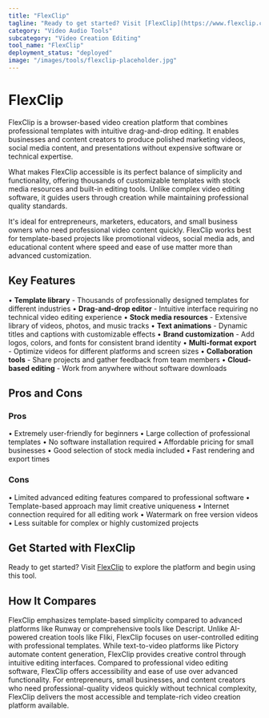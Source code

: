 ```yaml
---
title: "FlexClip"
tagline: "Ready to get started? Visit [FlexClip](https://www.flexclip.com) to explore the platform and begin using this tool...."
category: "Video Audio Tools"
subcategory: "Video Creation Editing"
tool_name: "FlexClip"
deployment_status: "deployed"
image: "/images/tools/flexclip-placeholder.jpg"
---
```


# FlexClip

FlexClip is a browser-based video creation platform that combines professional templates with intuitive drag-and-drop editing. It enables businesses and content creators to produce polished marketing videos, social media content, and presentations without expensive software or technical expertise.

What makes FlexClip accessible is its perfect balance of simplicity and functionality, offering thousands of customizable templates with stock media resources and built-in editing tools. Unlike complex video editing software, it guides users through creation while maintaining professional quality standards.

It's ideal for entrepreneurs, marketers, educators, and small business owners who need professional video content quickly. FlexClip works best for template-based projects like promotional videos, social media ads, and educational content where speed and ease of use matter more than advanced customization.

## Key Features

• **Template library** - Thousands of professionally designed templates for different industries
• **Drag-and-drop editor** - Intuitive interface requiring no technical video editing experience
• **Stock media resources** - Extensive library of videos, photos, and music tracks
• **Text animations** - Dynamic titles and captions with customizable effects
• **Brand customization** - Add logos, colors, and fonts for consistent brand identity
• **Multi-format export** - Optimize videos for different platforms and screen sizes
• **Collaboration tools** - Share projects and gather feedback from team members
• **Cloud-based editing** - Work from anywhere without software downloads

## Pros and Cons

### Pros
• Extremely user-friendly for beginners
• Large collection of professional templates
• No software installation required
• Affordable pricing for small businesses
• Good selection of stock media included
• Fast rendering and export times

### Cons
• Limited advanced editing features compared to professional software
• Template-based approach may limit creative uniqueness
• Internet connection required for all editing work
• Watermark on free version videos
• Less suitable for complex or highly customized projects

## Get Started with FlexClip

Ready to get started? Visit [FlexClip](https://www.flexclip.com) to explore the platform and begin using this tool.

## How It Compares

FlexClip emphasizes template-based simplicity compared to advanced platforms like Runway or comprehensive tools like Descript. Unlike AI-powered creation tools like Fliki, FlexClip focuses on user-controlled editing with professional templates. While text-to-video platforms like Pictory automate content generation, FlexClip provides creative control through intuitive editing interfaces. Compared to professional video editing software, FlexClip offers accessibility and ease of use over advanced functionality. For entrepreneurs, small businesses, and content creators who need professional-quality videos quickly without technical complexity, FlexClip delivers the most accessible and template-rich video creation platform available.